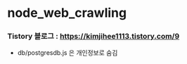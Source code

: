 # node_web_crawling

### Tistory 블로그 :  https://kimjihee1113.tistory.com/9

- db/postgresdb.js 은 개인정보로 숨김